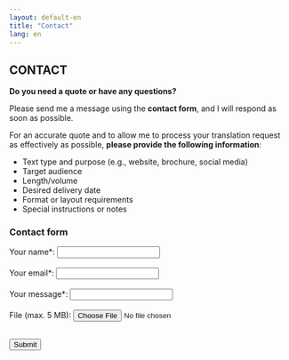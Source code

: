 ```yaml
---
layout: default-en
title: "Contact"
lang: en
---
```


## CONTACT

**Do you need a quote or have any questions?**

Please send me a message using the **contact form**, and I will respond as soon as possible.

For an accurate quote and to allow me to process your translation request as effectively as possible, **please provide the following information**:

- Text type and purpose (e.g., website, brochure, social media)
- Target audience
- Length/volume
- Desired delivery date
- Format or layout requirements
- Special instructions or notes

### Contact form

<form 
  action="https://formie.io/form/9a26129f-18ff-4796-b5f5-30694e5f0a55"
  method="POST"
  enctype="multipart/form-data"
>
  <label> 
    Your name*:
    <input type="text" name="name" required>
  </label>
  <br><br>

  <label> 
    Your email*:
    <input type="email" name="email" required>
  </label>
  <br><br>

  <label> 
    Your message*:
    <input type="message" name="message" required>
  </label>
  <br><br>

  <label> 
    File (max. 5 MB):
    <input type="file" name="file">

  </label> 
  <br><br> 

  <button type="submit">Submit</button>
</form> 

